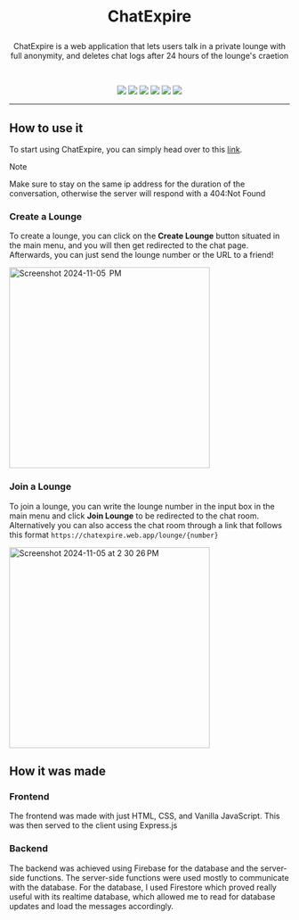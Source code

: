 # <p align="center">ChatExpire</p>
 <p align="center">ChatExpire is a web application that lets users talk in a private lounge with full anonymity, and deletes chat logs after 24 hours of the lounge's craetion</p>
 <br>
 <p align="center"> <img src="https://ziadoua.github.io/m3-Markdown-Badges/badges/Javascript/javascript3.svg"> <img src="https://ziadoua.github.io/m3-Markdown-Badges/badges/Firebase/firebase1.svg"> <img src="https://ziadoua.github.io/m3-Markdown-Badges/badges/Express/express1.svg"> <img src="https://ziadoua.github.io/m3-Markdown-Badges/badges/HTML/html1.svg"> <img src="https://ziadoua.github.io/m3-Markdown-Badges/badges/CSS/css1.svg"> <img src="https://ziadoua.github.io/m3-Markdown-Badges/badges/NodeJS/nodejs1.svg"></p>
<hr>

## How to use it

To start using ChatExpire, you can simply head over to this [link](https://www.chatexpire.web.app).

>[!NOTE]
>Make sure to stay on the same ip address for the duration of the conversation, otherwise the server will respond with a 404:Not Found

### Create a Lounge
To create a lounge, you can click on the **Create Lounge** button situated in the main menu, and you will then get redirected to the chat page. Afterwards, you can just send the lounge number or the URL to a friend!

<img width="360" alt="Screenshot 2024-11-05  PM" src="https://github.com/user-attachments/assets/c227dc95-43b8-4997-8ac4-20eea7f8b4b2">


### Join a Lounge
To join a lounge, you can write the lounge number in the input box in the main menu and click **Join Lounge** to be redirected to the chat room. Alternatively you can also access the chat room through a link that follows this format `https://chatexpire.web.app/lounge/{number}`

<img width="360" alt="Screenshot 2024-11-05 at 2 30 26 PM" src="https://github.com/user-attachments/assets/eb3f2334-288f-4981-9090-552ab2d07a78">

## How it was made

### Frontend
The frontend was made with just HTML, CSS, and Vanilla JavaScript. This was then served to the client using Express.js

### Backend
The backend was achieved using Firebase for the database and the server-side functions. The server-side functions were used mostly to communicate with the database. For the database, I used Firestore which proved really useful with its realtime database, which allowed me to read for database updates and load the messages accordingly.
